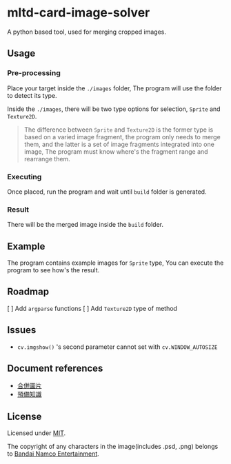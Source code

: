 # mltd-card-image-solver

A python based tool, used for merging cropped images.

## Usage

### Pre-processing

Place your target inside the `./images` folder, The program will use the folder to detect its type.  

Inside the `./images`, there will be two type options for selection, `Sprite` and `Texture2D`.

> The difference between `Sprite` and `Texture2D` is the former type is based on a varied image fragment, the program only needs to merge them, and the latter is a set of image fragments integrated into one image, The program must know where's the fragment range and rearrange them.

### Executing

Once placed, run the program and wait until `build` folder is generated.  

### Result

There will be the merged image inside the `build` folder.

## Example

The program contains example images for `Sprite` type, You can execute the program to see how's the result.

## Roadmap

[ ] Add `argparse` functions
[ ] Add `Texture2D` type of method

## Issues

* `cv.imgshow()` 's second parameter cannot set with `cv.WINDOW_AUTOSIZE`

## Document references

* [合併圖片](https://blog.csdn.net/MDwalu/article/details/113774851)
* [預備知識](https://blog.csdn.net/Conyrol/article/details/96781786)

## License

Licensed under [MIT](LICENSE).

The copyright of any characters in the image(includes .psd, .png) belongs to [Bandai Namco Entertainment](https://www.bandainamcoent.co.jp/).  
